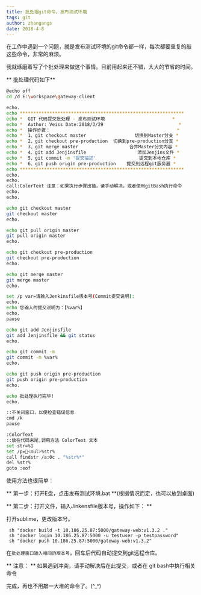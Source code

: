 ```yaml
---
title: 批处理git命令，发布测试环境
tags: git
author: zhangangs
date: 2018-4-8
---
```


在工作中遇到一个问题，就是发布测试环境的git命令都一样，每次都要重复的敲这些命令，非常的麻烦。

我就琢磨着写了个批处理来做这个事情。目前用起来还不错，大大的节省的时间。


** 批处理代码如下**
``` bash
@echo off
cd /d E:\workspace\gateway-client

echo.
echo *************************************************************
echo *  GIT 代码提交批处理 - 发布测试环境                         *
echo *  Author: Veiss Date:2018/3/29                            *
echo *  操作步骤：                                               *
echo *  1、git checkout master                  切换到Master分支 *
echo *  2、git checkout pre-production  切换到pre-production分支 *
echo *  3、git merge master                   合并Master分支内容 *
echo *  4、git add Jenjinsfile                   添加Jenjins文件 *
echo *  5、git commit -m '提交描述'                提交到本地仓库 *                      
echo *  6、git push origin pre-production    提交到远程git服务器 *
echo *************************************************************
echo.
echo.
call:ColorText 注意：如果执行步骤出错，请手动解决，或者使用gitBash执行命令
echo.
echo.

echo git checkout master
git checkout master
echo.

echo git pull origin master
git pull origin master
echo.

echo git checkout pre-production
git checkout pre-production
echo.

echo git merge master
git merge master
echo.

set /p var=请输入Jenkinsfile版本号(Commit提交说明): 
echo.
echo 您输入的提交说明为：【%var%】
echo.
pause

echo git add Jenjinsfile
git add Jenjinsfile && git status
echo.

echo git commit -m
git commit -m %var%
echo.

echo git push origin pre-production
git push origin pre-production
echo.

echo 批处理执行完毕!
echo.

::不关闭窗口，以便检查错误信息
cmd /k
pause

:ColorText
::放在代码末尾,调用方法 ColorText 文本
set str=%1
set /p=<nul>%str%
call findstr /a:0c . "%str%*"
del %str%
goto :eof
```

使用方法也很简单：

** 第一步：打开E盘，点击发布测试环境.bat **(根据情况而定，也可以放到桌面)



** 第二步：打开文件，输入Jinkensfile版本号，操作如下： **

打开sublime，更改版本号。

```
 sh "docker build -t 10.186.25.87:5000/gateway-web:v1.3.2 ."
 sh "docker login 10.186.25.87:5000 -u testuser -p testpassword"
 sh "docker push 10.186.25.87:5000/gateway-web:v1.3.2"
```
在`批处理窗口输入相同的版本号`，回车后代码自动提交到git远程仓库。

** 注意： ** 如果遇到冲突，请手动解决后在此提交，或者在 git bash中执行相关命令


完成，再也不用敲一大堆的命令了。(^_^)






